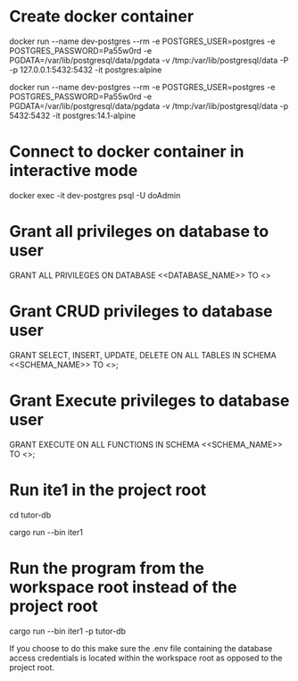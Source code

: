# Create docker container
docker run --name dev-postgres --rm -e POSTGRES_USER=postgres -e POSTGRES_PASSWORD=Pa55w0rd -e PGDATA=/var/lib/postgresql/data/pgdata -v /tmp:/var/lib/postgresql/data -P -p 127.0.0.1:5432:5432 -it postgres:alpine 

docker run --name dev-postgres --rm -e POSTGRES_USER=postgres -e POSTGRES_PASSWORD=Pa55w0rd -e PGDATA=/var/lib/postgresql/data/pgdata -v /tmp:/var/lib/postgresql/data -p 5432:5432 -it postgres:14.1-alpine

# Connect to docker container in interactive mode
docker exec -it dev-postgres psql -U doAdmin

# Grant all privileges on database to user

GRANT ALL PRIVILEGES ON DATABASE <<DATABASE_NAME>> TO <<USER>>

# Grant CRUD privileges to database user
GRANT SELECT, INSERT, UPDATE, DELETE ON ALL TABLES IN SCHEMA <<SCHEMA_NAME>> TO <<USER>>;

# Grant Execute privileges to database user
GRANT EXECUTE ON ALL FUNCTIONS IN SCHEMA <<SCHEMA_NAME>> TO <<USER>>;

# Run ite1 in the project root

cd tutor-db

cargo run --bin iter1

# Run the program from the workspace root instead  of the project root

cargo run --bin iter1 -p tutor-db

If you choose to do this make sure the .env file containing the database access credentials is located within the workspace root as opposed to the project root.